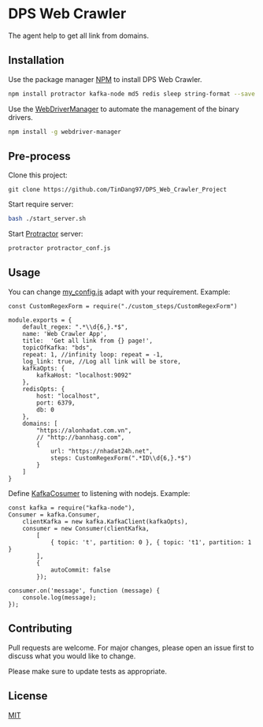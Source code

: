 # DPS Web Crawler

The agent help to get all link from domains.

## Installation

Use the package manager [NPM](https://pip.pypa.io/en/stable/) to install DPS Web Crawler.

```bash
npm install protractor kafka-node md5 redis sleep string-format --save
```

Use the [WebDriverManager](https://www.npmjs.com/package/webdriver-manager) to automate the management of the binary drivers.

```bash
npm install -g webdriver-manager
```

## Pre-process
Clone this project:

```git
git clone https://github.com/TinDang97/DPS_Web_Crawler_Project
```
Start require server:

```bash
bash ./start_server.sh
```
Start [Protractor](https://www.protractortest.org) server:

```bash
protractor protractor_conf.js
```

## Usage

You can change [my_config.js]() adapt with your requirement.
Example:
```node
const CustomRegexForm = require("./custom_steps/CustomRegexForm")

module.exports = {
    default_regex: ".*\\d{6,}.*$",
    name: 'Web Crawler App',
    title:  'Get all link from {} page!',
    topicOfKafka: "bds",
    repeat: 1, //infinity loop: repeat = -1,
    log_link: true, //Log all link will be store,
    kafkaOpts: {
        kafkaHost: "localhost:9092"
    },
    redisOpts: {
        host: "localhost",
        port: 6379,
        db: 0
    },
    domains: [
        "https://alonhadat.com.vn",
        // "http://bannhasg.com",
        {
            url: "https://nhadat24h.net",
            steps: CustomRegexForm(".*ID\\d{6,}.*$")
        }
    ]
}

```

Define [KafkaCosumer](https://www.npmjs.com/package/kafka-node#consumer) to listening with nodejs. Example:
```node
const kafka = require("kafka-node"),
Consumer = kafka.Consumer,
    clientKafka = new kafka.KafkaClient(kafkaOpts),
    consumer = new Consumer(clientKafka, 
        [
            { topic: 't', partition: 0 }, { topic: 't1', partition: 1 }
        ],
        {
            autoCommit: false
        });

consumer.on('message', function (message) {
    console.log(message);
});
```
## Contributing
Pull requests are welcome. For major changes, please open an issue first to discuss what you would like to change.

Please make sure to update tests as appropriate.

## License
[MIT](https://choosealicense.com/licenses/mit/)
